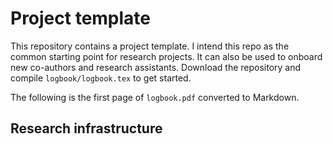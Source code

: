 
# Project template

This repository contains a project template.
I intend this repo as the common starting point for research projects.
It can also be used to onboard new co-authors and research assistants.
Download the repository and compile `logbook/logbook.tex` to get started.

The following is the first page of `logbook.pdf` converted to Markdown.

## Research infrastructure
